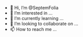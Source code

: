 - 👋 Hi, I’m @SeptemFolia
- 👀 I’m interested in ...
- 🌱 I’m currently learning ...
- 💞️ I’m looking to collaborate on ...
- 📫 How to reach me ...

<!---
SeptemFolia/SeptemFolia is a ✨ special ✨ repository because its `README.md` (this file) appears on your GitHub profile.
You can click the Preview link to take a look at your changes.
--->
